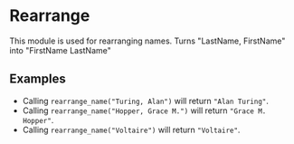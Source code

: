 Rearrange
=========

This module is used for rearranging names.
Turns "LastName, FirstName" into "FirstName LastName"

## Examples

* Calling `rearrange_name("Turing, Alan")` will return `"Alan Turing"`.
* Calling `rearrange_name("Hopper, Grace M.")` will return `"Grace M. Hopper"`.
* Calling `rearrange_name("Voltaire")` will return `"Voltaire"`.
